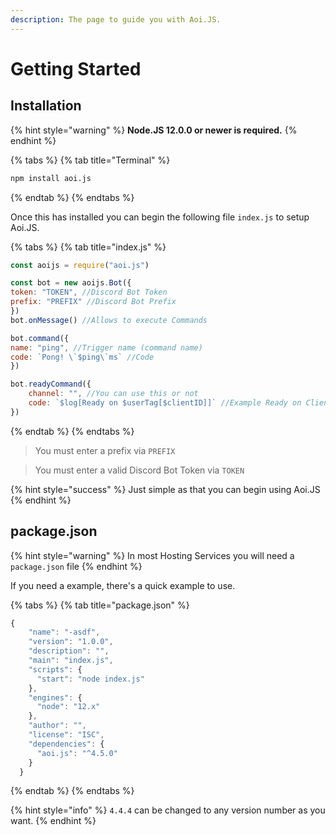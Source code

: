 ```yaml
---
description: The page to guide you with Aoi.JS.
---
```


# Getting Started

## Installation

{% hint style="warning" %}
**Node.JS 12.0.0 or newer is required.**
{% endhint %}

{% tabs %}
{% tab title="Terminal" %}
```bash
npm install aoi.js
```
{% endtab %}
{% endtabs %}

Once this has installed you can begin the following file `index.js` to setup Aoi.JS.

{% tabs %}
{% tab title="index.js" %}
```javascript
const aoijs = require("aoi.js")

const bot = new aoijs.Bot({
token: "TOKEN", //Discord Bot Token
prefix: "PREFIX" //Discord Bot Prefix
})
bot.onMessage() //Allows to execute Commands

bot.command({
name: "ping", //Trigger name (command name)
code: `Pong! \`$ping\`ms` //Code
})

bot.readyCommand({
    channel: "", //You can use this or not
    code: `$log[Ready on $userTag[$clientID]]` //Example Ready on Client
})
```
{% endtab %}
{% endtabs %}

> You must enter a prefix via `PREFIX`

> You must enter a valid Discord Bot Token via `TOKEN`

{% hint style="success" %}
Just simple as that you can begin using Aoi.JS
{% endhint %}

## package.json

{% hint style="warning" %}
In most Hosting Services you will need a `package.json` file
{% endhint %}

If you need a example, there's a quick example to use.

{% tabs %}
{% tab title="package.json" %}
```javascript
{
    "name": "-asdf",
    "version": "1.0.0",
    "description": "",
    "main": "index.js",
    "scripts": {
      "start": "node index.js"
    },
    "engines": {
      "node": "12.x"
    },
    "author": "",
    "license": "ISC",
    "dependencies": {
      "aoi.js": "^4.5.0"
    }
  }
```
{% endtab %}
{% endtabs %}

{% hint style="info" %}
`4.4.4` can be changed to any version number as you want.
{% endhint %}

